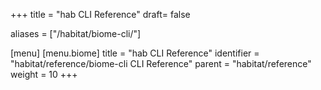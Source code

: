 +++
title = "hab CLI Reference"
draft= false

aliases = ["/habitat/biome-cli/"]

[menu]
  [menu.biome]
    title = "hab CLI Reference"
    identifier = "habitat/reference/biome-cli CLI Reference"
    parent = "habitat/reference"
    weight = 10
+++

<!-- This file is a placeholder; the real content is currently generated -->
<!-- dynamically at release time from a Biome CLI binary. -->
<!-- See .expeditor/scripts/release_habitat/generate-cli-docs.js -->
